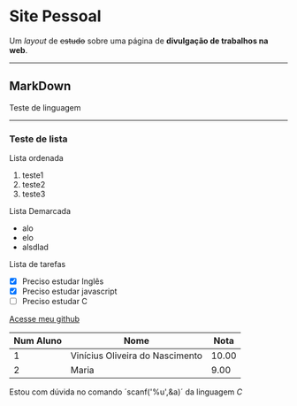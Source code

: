 # Site Pessoal

Um *layout* de ~~estudo~~ sobre uma página de **divulgação de trabalhos na web**.

***

## MarkDown

Teste de linguagem 


***


### Teste de lista

Lista ordenada

1. teste1
2. teste2
3. teste3

Lista Demarcada

- alo
- elo
- alsdlad

Lista de tarefas

- [x] Preciso estudar Inglês
- [x] Preciso estudar javascript
- [ ] Preciso estudar C

[Acesse meu github](https://github.com/viniciusoln)

Num Aluno | Nome | Nota 
---|---|---
1 | Vinícius Oliveira do Nascimento | 10.00
2 | Maria | 9.00


Estou com dúvida no comando ´scanf('%u',&a)´ da linguagem *C*
